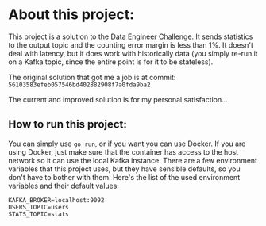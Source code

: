 # About this project:

This project is a solution to the [Data Engineer Challenge](https://github.com/tamediadigital/hiring-challenges/tree/master/data-engineer-challenge).
It sends statistics to the output topic and the counting error margin is less than 1%.
It doesn't deal with latency, but it does work with historically data (you simply re-run it on a Kafka topic, since the entire point is for it to be stateless).

The original solution that got me a job is at commit: `56103583efeb057546bd402882908f7a0fda9ba2`

The current and improved solution is for my personal satisfaction...

## How to run this project:

You can simply use `go run`, or if you want you can use Docker.
If you are using Docker, just make sure that the container has access to the host network so it can use the local Kafka instance.
There are a few environment variables that this project uses, but they have sensible defaults, so you don't have to bother with them.
Here's the list of the used environment variables and their default values:

```
KAFKA_BROKER=localhost:9092
USERS_TOPIC=users
STATS_TOPIC=stats
```
